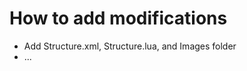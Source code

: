 How to add modifications
========================

* Add Structure.xml, Structure.lua, and Images folder
* ...
